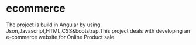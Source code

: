 # ecommerce
The project is build in Angular by using Json,Javascript,HTML,CSS&bootstrap.This project deals with developing an e-commerce website for Online Product sale.
